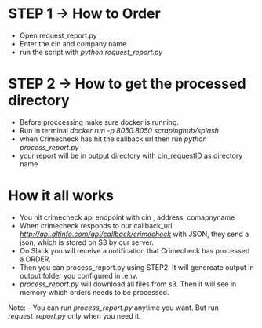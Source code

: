 #  STEP 1 -> How to Order
* Open request_report.py
* Enter the cin and company name
* run the script with *python request_report.py*

# STEP 2 -> How to get the processed directory
* Before proccessing make sure docker is running.
* Run in terminal *docker run -p 8050:8050 scrapinghub/splash*
* when Crimecheck has hit the callback url then run *python process_report.py*
* your report will be in output directory with cin_requestID as directory name

# How it all works
* You hit crimecheck api endpoint with cin , address, comapnyname
* When crimecheck responds to our callback_url *http://api.altinfo.com/api/callback/crimecheck* with JSON, they send a json, which is stored on S3 by our server.
* On Slack you will receive a notification that Crimecheck has processed a ORDER.
* Then you can process_report.py using STEP2. It will genereate output in output folder you configured in .env.
* *process_report.py* will download all files from s3. Then it will see in memory which orders needs to be processed.

Note: - You can run *process_report.py* anytime you want. But run *request_report.py* only when you need it.



